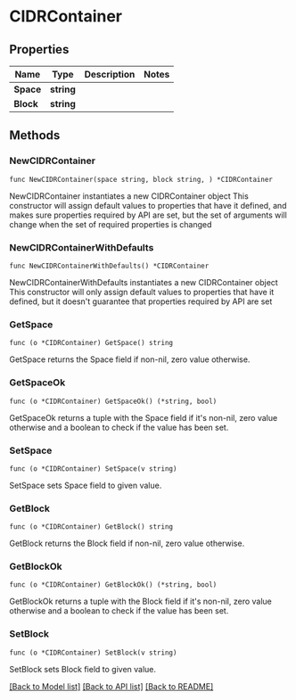# CIDRContainer

## Properties

Name | Type | Description | Notes
------------ | ------------- | ------------- | -------------
**Space** | **string** |  | 
**Block** | **string** |  | 

## Methods

### NewCIDRContainer

`func NewCIDRContainer(space string, block string, ) *CIDRContainer`

NewCIDRContainer instantiates a new CIDRContainer object
This constructor will assign default values to properties that have it defined,
and makes sure properties required by API are set, but the set of arguments
will change when the set of required properties is changed

### NewCIDRContainerWithDefaults

`func NewCIDRContainerWithDefaults() *CIDRContainer`

NewCIDRContainerWithDefaults instantiates a new CIDRContainer object
This constructor will only assign default values to properties that have it defined,
but it doesn't guarantee that properties required by API are set

### GetSpace

`func (o *CIDRContainer) GetSpace() string`

GetSpace returns the Space field if non-nil, zero value otherwise.

### GetSpaceOk

`func (o *CIDRContainer) GetSpaceOk() (*string, bool)`

GetSpaceOk returns a tuple with the Space field if it's non-nil, zero value otherwise
and a boolean to check if the value has been set.

### SetSpace

`func (o *CIDRContainer) SetSpace(v string)`

SetSpace sets Space field to given value.


### GetBlock

`func (o *CIDRContainer) GetBlock() string`

GetBlock returns the Block field if non-nil, zero value otherwise.

### GetBlockOk

`func (o *CIDRContainer) GetBlockOk() (*string, bool)`

GetBlockOk returns a tuple with the Block field if it's non-nil, zero value otherwise
and a boolean to check if the value has been set.

### SetBlock

`func (o *CIDRContainer) SetBlock(v string)`

SetBlock sets Block field to given value.



[[Back to Model list]](../README.md#documentation-for-models) [[Back to API list]](../README.md#documentation-for-api-endpoints) [[Back to README]](../README.md)


